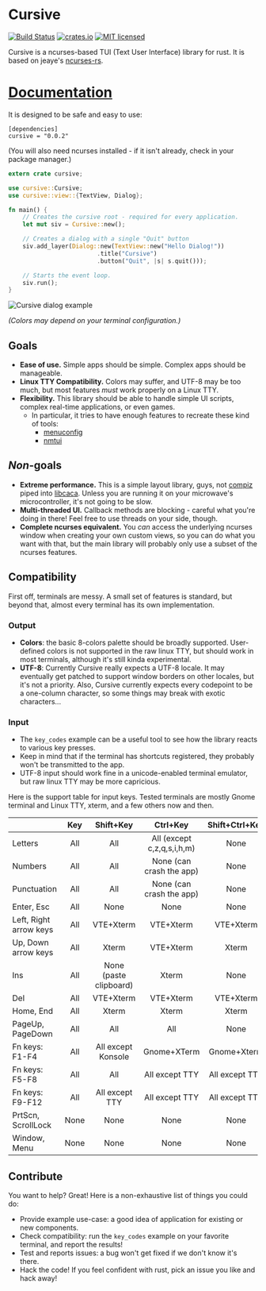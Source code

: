# Cursive

[![Build Status](https://travis-ci.org/gyscos/Cursive.svg?branch=master)](https://travis-ci.org/gyscos/Cursive)
[![crates.io](http://meritbadge.herokuapp.com/cursive)](https://crates.io/crates/cursive)
[![MIT licensed](https://img.shields.io/badge/license-MIT-blue.svg)](./LICENSE)

Cursive is a ncurses-based TUI (Text User Interface) library for rust. It is based on jeaye's [ncurses-rs](https://github.com/jeaye/ncurses-rs).

# [Documentation](http://gyscos.github.io/Cursive/cursive/index.html)

It is designed to be safe and easy to use:

```
[dependencies]
cursive = "0.0.2"
```

(You will also need ncurses installed - if it isn't already, check in your package manager.)

```rust
extern crate cursive;

use cursive::Cursive;
use cursive::view::{TextView, Dialog};

fn main() {
    // Creates the cursive root - required for every application.
    let mut siv = Cursive::new();

    // Creates a dialog with a single "Quit" button
    siv.add_layer(Dialog::new(TextView::new("Hello Dialog!"))
                         .title("Cursive")
                         .button("Quit", |s| s.quit()));

    // Starts the event loop.
    siv.run();
}
```

![Cursive dialog example](https://raw.githubusercontent.com/Gyscos/Cursive/master/doc/cursive_example.png)

_(Colors may depend on your terminal configuration.)_

## Goals

* **Ease of use.** Simple apps should be simple. Complex apps should be manageable.
* **Linux TTY Compatibility.** Colors may suffer, and UTF-8 may be too much, but most features *must* work properly on a Linux TTY.
* **Flexibility.** This library should be able to handle simple UI scripts, complex real-time applications, or even games.
    * In particular, it tries to have enough features to recreate these kind of tools:
        * [menuconfig](http://en.wikipedia.org/wiki/Menuconfig#/media/File:Linux_x86_3.10.0-rc2_Kernel_Configuration.png)
        * [nmtui](https://access.redhat.com/documentation/en-US/Red_Hat_Enterprise_Linux/7/html/Networking_Guide/sec-Configure_a_Network_Team_Using_the_Text_User_Interface_nmtui.html)

## _Non_-goals

* **Extreme performance.** This is a simple layout library, guys, not [compiz](https://www.google.com/search?q=compiz&tbm=isch) piped into [libcaca](https://www.google.com/search?q=libcaca&tbm=isch). Unless you are running it on your microwave's microcontroller, it's not going to be slow.
* **Multi-threaded UI.** Callback methods are blocking - careful what you're doing in there! Feel free to use threads on your side, though.
* **Complete ncurses equivalent.** You _can_ access the underlying ncurses window when creating your own custom views, so you can do what you want with that, but the main library will probably only use a subset of the ncurses features.

## Compatibility

First off, terminals are messy. A small set of features is standard, but beyond that, almost every terminal has its own implementation.

### Output

* **Colors**: the basic 8-colors palette should be broadly supported. User-defined colors is not supported in the raw linux TTY, but should work in most terminals, although it's still kinda experimental.
* **UTF-8**: Currently Cursive really expects a UTF-8 locale. It may eventually get patched to support window borders on other locales, but it's not a priority.
Also, Cursive currently expects every codepoint to be a one-column character, so some things may break with exotic characters...

### Input

* The `key_codes` example can be a useful tool to see how the library reacts to various key presses.
* Keep in mind that if the terminal has shortcuts registered, they probably won't be transmitted to the app.
* UTF-8 input should work fine in a unicode-enabled terminal emulator, but raw linux TTY may be more capricious.

Here is the support table for input keys. Tested terminals are mostly Gnome terminal and Linux TTY, xterm, and a few others now and then.

|                          | Key  | Shift+Key              | Ctrl+Key                   | Shift+Ctrl+Key  |
|--------------------------|:----:|:----------------------:|:--------------------------:|:---------------:|
| Letters                  | All  | All                    | All (except c,z,q,s,i,h,m) | None            |
| Numbers                  | All  | All                    | None (can crash the app)   | None            |
| Punctuation              | All  | All                    | None (can crash the app)   | None            |
| Enter, Esc               | All  | None                   | None                       | None            |
| Left, Right arrow keys   | All  | VTE+Xterm              | VTE+Xterm                  | VTE+Xterm       |
| Up, Down arrow keys      | All  | Xterm                  | VTE+Xterm                  | Xterm           |
| Ins                      | All  | None (paste clipboard) | Xterm                      | None            |
| Del                      | All  | VTE+Xterm              | VTE+Xterm                  | VTE+Xterm       |
| Home, End                | All  | Xterm                  | Xterm                      | Xterm           |
| PageUp, PageDown         | All  | All                    | All                        | None            |
| Fn keys: F1-F4           | All  | All except Konsole     | Gnome+XTerm                | Gnome+Xterm     |
| Fn keys: F5-F8           | All  | All                    | All except TTY             | All except TTY  |
| Fn keys: F9-F12          | All  | All except TTY         | All except TTY             | All except TTY  |
| PrtScn, ScrollLock       | None | None                   | None                       | None            |
| Window, Menu             | None | None                   | None                       | None            |

## Contribute

You want to help? Great! Here is a non-exhaustive list of things you could do:

* Provide example use-case: a good idea of application for existing or new components.
* Check compatibility: run the `key_codes` example on your favorite terminal, and report the results!
* Test and reports issues: a bug won't get fixed if we don't know it's there.
* Hack the code! If you feel confident with rust, pick an issue you like and hack away!

